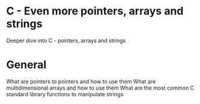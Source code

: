 # C - Even more pointers, arrays and strings
Deeper dive into C - pointers, arrays and strings

# General
What are pointers to pointers and how to use them
What are multidimensional arrays and how to use them
What are the most common C standard library functions to manipulate strings
